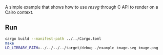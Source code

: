 A simple example that shows how to use *resvg* through C API to render on a Cairo context.

## Run

```bash
cargo build --manifest-path ../../Cargo.toml
make
LD_LIBRARY_PATH=../../../../target/debug ./example image.svg image.png
```
